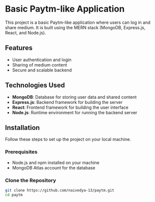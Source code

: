 # Basic Paytm-like Application

This project is a basic Paytm-like application where users can log in and share medium. It is built using the MERN stack (MongoDB, Express.js, React, and Node.js).

## Features

- User authentication and login
- Sharing of medium content
- Secure and scalable backend

## Technologies Used

- **MongoDB**: Database for storing user data and shared content
- **Express.js**: Backend framework for building the server
- **React**: Frontend framework for building the user interface
- **Node.js**: Runtime environment for running the backend server

## Installation

Follow these steps to set up the project on your local machine.

### Prerequisites

- Node.js and npm installed on your machine
- MongoDB Atlas account for the database

### Clone the Repository

```sh
git clone https://github.com/naivedya-13/paytm.git
cd paytm
